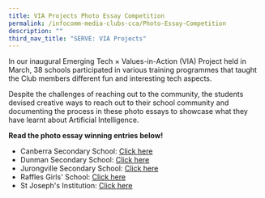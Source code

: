 ```yaml
---
title: VIA Projects Photo Essay Competition
permalink: /infocomm-media-clubs-cca/Photo-Essay-Competition
description: ""
third_nav_title: "SERVE: VIA Projects"
---
```

In our inaugural Emerging Tech × Values-in-Action (VIA) Project held in March, 38 schools participated in various training programmes that taught the Club members different fun and interesting tech aspects. 

Despite the challenges of reaching out to the community, the students devised creative ways to reach out to their school community and documenting the process in these photo essays to showcase what they have learnt about Artificial Intelligence. 

**Read the photo essay winning entries below!**

* Canberra Secondary School: [Click here](/Photo-Essay-Canberra-Sec)
* Dunman Secondary School: [Click here](/Photo-Essay-Dunman-Sec)
* Jurongville Secondary School: [Click here](/Photo-Essay-Jurongville-Sec)
* Raffles Girls' School: [Click here](/Photo-Essay-Raffles-Girls-Sch)
* St Joseph's Institution: [Click here ](/Photo-Essay-SJI)